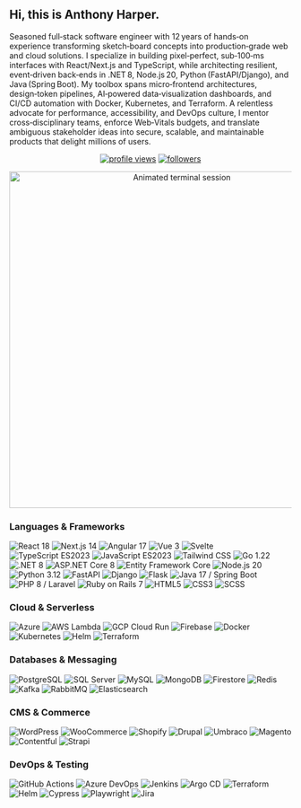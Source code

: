 ## Hi, this is Anthony Harper.
Seasoned full‑stack software engineer with 12 years of hands‑on experience transforming sketch‑board concepts into production‑grade web and cloud solutions. I specialize in building pixel‑perfect, sub‑100‑ms interfaces with React/Next.js and TypeScript, while architecting resilient, event‑driven back‑ends in .NET 8, Node.js 20, Python (FastAPI/Django), and Java (Spring Boot). My toolbox spans micro‑frontend architectures, design‑token pipelines, AI‑powered data‑visualization dashboards, and CI/CD automation with Docker, Kubernetes, and Terraform. A relentless advocate for performance, accessibility, and DevOps culture, I mentor cross‑disciplinary teams, enforce Web‑Vitals budgets, and translate ambiguous stakeholder ideas into secure, scalable, and maintainable products that delight millions of users.
<p align="center">
  <a href="https://github.com/anthony-public"><a href="https://github.com/anthony-public"><img src="https://komarev.com/ghpvc/?username=anthony-public&style=flat" alt="profile views"></a></a>
  <a href="https://github.com/anthony-public?tab=followers"><img src="https://img.shields.io/github/followers/anthony-public?label=Followers&style=flat" alt="followers"></a>
</p>

<p align="center">
  <img
    src="https://cdn.svgator.com/images/2023/03/stopwatch-svg-animation.svg"
    width="600"
    alt="Animated terminal session"
  />
</p>

### Languages & Frameworks
<p>
  <img alt="React 18" src="https://img.shields.io/badge/React-18-61DAFB?logo=react&logoColor=black" />
  <img alt="Next.js 14" src="https://img.shields.io/badge/Next.js-14-000000?logo=nextdotjs&logoColor=white" />
  <img alt="Angular 17" src="https://img.shields.io/badge/Angular-17-DD0031?logo=angular&logoColor=white" />
  <img alt="Vue 3" src="https://img.shields.io/badge/Vue-3-4FC08D?logo=vuedotjs&logoColor=white" />
  <img alt="Svelte" src="https://img.shields.io/badge/Svelte-5-FF3E00?logo=svelte&logoColor=white" />
  <img alt="TypeScript ES2023" src="https://img.shields.io/badge/TypeScript-ES2023-3178C6?logo=typescript&logoColor=white" />
  <img alt="JavaScript ES2023" src="https://img.shields.io/badge/JavaScript-ES2023-F7DF1E?logo=javascript&logoColor=black" />
  <img alt="Tailwind CSS" src="https://img.shields.io/badge/Tailwind_CSS-latest-06B6D4?logo=tailwindcss&logoColor=white" />
  <img alt="Go 1.22" src="https://img.shields.io/badge/Go-1.22-00ADD8?logo=go&logoColor=white" />
  <img alt=".NET 8" src="https://img.shields.io/badge/.NET-8.0-512BD4?logo=dotnet&logoColor=white" />
  <img alt="ASP.NET Core 8" src="https://img.shields.io/badge/ASP.NET_Core-8.0-512BD4?logo=dotnet&logoColor=white" />
  <img alt="Entity Framework Core" src="https://img.shields.io/badge/EF_Core-8.0-512BD4?logo=dotnet&logoColor=white" />
  <img alt="Node.js 20" src="https://img.shields.io/badge/Node.js-20-339933?logo=nodedotjs&logoColor=white" />
  <img alt="Python 3.12" src="https://img.shields.io/badge/Python-3.12-3776AB?logo=python&logoColor=white" />
  <img alt="FastAPI" src="https://img.shields.io/badge/FastAPI-latest-009688?logo=fastapi&logoColor=white" />
  <img alt="Django" src="https://img.shields.io/badge/Django-5.0-092E20?logo=django&logoColor=white" />
  <img alt="Flask" src="https://img.shields.io/badge/Flask-3.0-000000?logo=flask&logoColor=white" />
  <img alt="Java 17 / Spring Boot" src="https://img.shields.io/badge/Spring_Boot-3.x-6DB33F?logo=springboot&logoColor=white" />
  <img alt="PHP 8 / Laravel" src="https://img.shields.io/badge/Laravel-10-FF2D20?logo=laravel&logoColor=white" />
  <img alt="Ruby on Rails 7" src="https://img.shields.io/badge/Rails-7-CC0000?logo=rubyonrails&logoColor=white" />
  <img alt="HTML5" src="https://img.shields.io/badge/HTML5-E34F26?logo=html5&logoColor=white" />
  <img alt="CSS3" src="https://img.shields.io/badge/CSS3-1572B6?logo=css3&logoColor=white" />
  <img alt="SCSS" src="https://img.shields.io/badge/SCSS-CC6699?logo=sass&logoColor=white" />
</p>

### Cloud & Serverless
<p>
  <img alt="Azure" src="https://img.shields.io/badge/Azure-Cloud-0089D6?logo=microsoftazure&logoColor=white" />
  <img alt="AWS Lambda" src="https://img.shields.io/badge/AWS_Lambda-FF9900?logo=awslambda&logoColor=white" />
  <img alt="GCP Cloud Run" src="https://img.shields.io/badge/Cloud_Run-4285F4?logo=googlecloud&logoColor=white" />
  <img alt="Firebase" src="https://img.shields.io/badge/Firebase-FFCA28?logo=firebase&logoColor=black" />
  <img alt="Docker" src="https://img.shields.io/badge/Docker-2496ED?logo=docker&logoColor=white" />
  <img alt="Kubernetes" src="https://img.shields.io/badge/Kubernetes-326CE5?logo=kubernetes&logoColor=white" />
  <img alt="Helm" src="https://img.shields.io/badge/Helm-0F1689?logo=helm&logoColor=white" />
  <img alt="Terraform" src="https://img.shields.io/badge/Terraform-7B42BC?logo=terraform&logoColor=white" />
</p>

### Databases & Messaging
<p>
  <img alt="PostgreSQL" src="https://img.shields.io/badge/PostgreSQL-4169E1?logo=postgresql&logoColor=white" />
  <img alt="SQL Server" src="https://img.shields.io/badge/SQL_Server-CC2927?logo=microsoftsqlserver&logoColor=white" />
  <img alt="MySQL" src="https://img.shields.io/badge/MySQL-4479A1?logo=mysql&logoColor=white" />
  <img alt="MongoDB" src="https://img.shields.io/badge/MongoDB-47A248?logo=mongodb&logoColor=white" />
  <img alt="Firestore" src="https://img.shields.io/badge/Firestore-FFCA28?logo=googlecloud&logoColor=black" />
  <img alt="Redis" src="https://img.shields.io/badge/Redis-DC382D?logo=redis&logoColor=white" />
  <img alt="Kafka" src="https://img.shields.io/badge/Kafka-231F20?logo=apachekafka&logoColor=white" />
  <img alt="RabbitMQ" src="https://img.shields.io/badge/RabbitMQ-FF6600?logo=rabbitmq&logoColor=white" />
  <img alt="Elasticsearch" src="https://img.shields.io/badge/Elasticsearch-005571?logo=elasticsearch&logoColor=white" />
</p>

### CMS & Commerce
<p>
  <img alt="WordPress" src="https://img.shields.io/badge/WordPress-21759B?logo=wordpress&logoColor=white" />
  <img alt="WooCommerce" src="https://img.shields.io/badge/WooCommerce-96588A?logo=woocommerce&logoColor=white" />
  <img alt="Shopify" src="https://img.shields.io/badge/Shopify-96BF48?logo=shopify&logoColor=white" />
  <img alt="Drupal" src="https://img.shields.io/badge/Drupal-0678BE?logo=drupal&logoColor=white" />
  <img alt="Umbraco" src="https://img.shields.io/badge/Umbraco-3544B1?logo=umbraco&logoColor=white" />
  <img alt="Magento" src="https://img.shields.io/badge/Magento-EE672F?logo=magento&logoColor=white" />
  <img alt="Contentful" src="https://img.shields.io/badge/Contentful-2478CC?logo=contentful&logoColor=white" />
  <img alt="Strapi" src="https://img.shields.io/badge/Strapi-2E7EEA?logo=strapi&logoColor=white" />
</p>

### DevOps & Testing
<p>
  <img alt="GitHub Actions" src="https://img.shields.io/badge/GitHub_Actions-2088FF?logo=githubactions&logoColor=white" />
  <img alt="Azure DevOps" src="https://img.shields.io/badge/Azure_DevOps-0078D7?logo=azuredevops&logoColor=white" />
  <img alt="Jenkins" src="https://img.shields.io/badge/Jenkins-D24939?logo=jenkins&logoColor=white" />
  <img alt="Argo CD" src="https://img.shields.io/badge/Argo_CD-FD7A3A?logo=argo&logoColor=white" />
  <img alt="Terraform" src="https://img.shields.io/badge/Terraform-7B42BC?logo=terraform&logoColor=white" />
  <img alt="Helm" src="https://img.shields.io/badge/Helm-0F1689?logo=helm&logoColor=white" />
  <img alt="Cypress" src="https://img.shields.io/badge/Cypress-17202C?logo=cypress&logoColor=white" />
  <img alt="Playwright" src="https://img.shields.io/badge/Playwright-45ba4b?logo=playwright&logoColor=white" />
  <img alt="Jira" src="https://img.shields.io/badge/Jira-0052CC?logo=jira&logoColor=white" />
</p>




